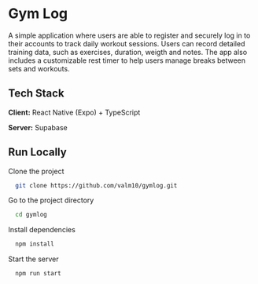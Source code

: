 # Gym Log

A simple application where users are able to register and securely log in to their accounts to track daily workout sessions. Users can record detailed training data, such as exercises, duration, weigth and notes. The app also includes a customizable rest timer to help users manage breaks between sets and workouts.

## Tech Stack

**Client:** React Native (Expo) + TypeScript

**Server:** Supabase

## Run Locally

Clone the project

```bash
  git clone https://github.com/valm10/gymlog.git
```

Go to the project directory

```bash
  cd gymlog
```

Install dependencies

```bash
  npm install
```

Start the server

```bash
  npm run start
```

